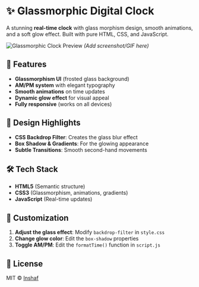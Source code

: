 # ✨ Glassmorphic Digital Clock 

A stunning **real-time clock** with glass morphism design, smooth animations, and a soft glow effect. Built with pure HTML, CSS, and JavaScript.

![Glassmorphic Clock Preview](#) *(Add screenshot/GIF here)*  

## 🌟 Features  
- **Glassmorphism UI** (frosted glass background)  
- **AM/PM system** with elegant typography  
- **Smooth animations** on time updates  
- **Dynamic glow effect** for visual appeal  
- **Fully responsive** (works on all devices)  

## 🎨 Design Highlights  
- **CSS Backdrop Filter**: Creates the glass blur effect  
- **Box Shadow & Gradients**: For the glowing appearance  
- **Subtle Transitions**: Smooth second-hand movements  

## 🛠️ Tech Stack  
- **HTML5** (Semantic structure)  
- **CSS3** (Glassmorphism, animations, gradients)  
- **JavaScript** (Real-time updates)  



## 🔧 Customization  
1. **Adjust the glass effect**: Modify `backdrop-filter` in `style.css`  
2. **Change glow color**: Edit the `box-shadow` properties  
3. **Toggle AM/PM**: Edit the `formatTime()` function in `script.js`  



## 📝 License  
MIT © [Inshaf](https://github.com/InshRonin)  


